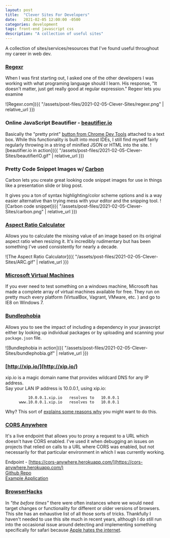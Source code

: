 ```yaml
---
layout: post
title:  "Clever Sites For Developers"
date:   2021-02-05 12:00:00 -0500
categories: development
tags: front-end javascript css
description: "A collection of useful sites"
---
```


A collection of sites/services/resources that I've found useful throughout my career in web dev.  


### [Regexr](https://regexr.com/)  
When I was first starting out, I asked one of the other developers I was working with what programing language should I learn. His response, "It doesn't matter, just get really good at regular expression." Regexr lets you examine 

![Regexr.com]({{ "/assets/post-files/2021-02-05-Clever-Sites/regexr.png" | relative_url }})


### Online JavaScript Beautifier - [beautifier.io](https://beautifier.io/) 
Basically the "pretty print" [button from Chrome Dev Tools](https://developers.google.com/web/tools/chrome-devtools/javascript/pretty-print) attached to a text box. While this functionality is built into most IDEs, I still find myself fairly regularly throwing in a string of minified JSON or HTML into the site. 
![beautifier.io in action]({{ "/assets/post-files/2021-02-05-Clever-Sites/beautifierIO.gif" | relative_url }})


### Pretty Code Snippet Images w/ [Carbon](https://carbon.now.sh/)  

Carbon lets you create great looking code snippet images for use in things like a presentation slide or blog post. 

It gives you a ton of syntax highlighting/color scheme options and is a way easier alternative than trying mess with your editor and the snipping tool. 
![Carbon code snippet]({{ "/assets/post-files/2021-02-05-Clever-Sites/carbon.png" | relative_url }})


### [Aspect Ratio Calculator](http://andrew.hedges.name/experiments/aspect_ratio/)
Allows you to calculate the missing value of an image based on its original aspect ratio when resizing it. It's incredibly rudimentary but has been something I've used consistently for nearly a decade. 

![The Aspect Ratio Calculator]({{ "/assets/post-files/2021-02-05-Clever-Sites/ARC.gif" | relative_url }})



### [Microsoft Virtual Machines](https://developer.microsoft.com/en-us/microsoft-edge/tools/vms/)  
If you ever need to test something on a windows machine, Microsoft has made a complete array of virtual machines available for free. 
They run on pretty much every platform (VirtualBox, Vagrant, VMware, etc. ) and go to IE8 on Windows 7. 



### [Bundlephobia](https://bundlephobia.com/) 
Allows you to see the impact of including a dependency in your javascript either by looking up individual packages or by uploading and scanning your `package.json` file. 

![Bundlephobia in action]({{ "/assets/post-files/2021-02-05-Clever-Sites/bundlephobia.gif" | relative_url }})


### [http://xip.io/](http://xip.io/)   

xip.io is a magic domain name that provides wildcard DNS for any IP address.    
Say your LAN IP address is 10.0.0.1, using xip.io:
```
          10.0.0.1.xip.io   resolves to   10.0.0.1
      www.10.0.0.1.xip.io   resolves to   10.0.0.1
```
Why? This sort of [explains some reasons why](https://stackoverflow.com/a/37370422/1608016) you might want to do this.  


### [CORS Anywhere](https://github.com/Rob--W/cors-anywhere)  
It's a live endpoint that allows you to proxy a request to a URL which doesn't have CORS enabled. I've used it when debugging an issues on projects that relied on calls to a URL where CORS was enabled, but not necessarily for that particular environment in which I was currently working.     


Endpoint - [https://cors-anywhere.herokuapp.com/](https://cors-anywhere.herokuapp.com/)  
[Github Repo](https://github.com/Rob--W/cors-anywhere/)  
[Example Application](https://robwu.nl/cors-anywhere.html)


### [BrowserHacks](http://browserhacks.com/)
In *"the before times"* there were often instances where we would need target changes or functionality for different or older versions of browsers. This site has an exhaustive list of all those sorts of tricks. Thankfully I haven't needed to use this site much in recent years, although I do still run into the occasional issue around detecting and implementing something specifically for safari because [Apple hates the internet](https://threadreaderapp.com/thread/1191026394421026816.html). 


